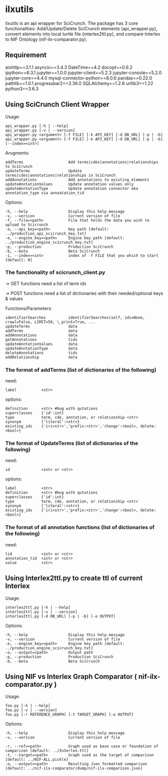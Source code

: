 # ilxutils
ilxutils is an api wrapper for SciCrunch. The package has 3 core functionalities:
Add/Update/Delete SciCrunch elements (api_wrapper.py), convert elements into local turtle file
(interlex2ttl.py), and compare Interlex to NIF Ontology (nif-ilx-comparator.py). 

## Requirement
aiohttp==3.1.1
asyncio==3.4.3
DateTime==4.2
docopt==0.6.2
ipython==6.3.1
jupyter==1.0.0
jupyter-client==5.2.3
jupyter-console==5.2.0
jupyter-core==4.4.0
mysql-connector-python==8.0.6
pandas==0.22.0
pathlib==1.0.1
progressbar2==3.36.0
SQLAlchemy==1.2.6
urllib3==1.22
python3==3.6.3

## Using SciCrunch Client Wrapper
Usage:

    api_wrapper.py [-h | --help]
    api_wrapper.py [-v | --version]
    api_wrapper.py <argument> [-f FILE] [-k API_KEY] [-d DB_URL] [-p | -b]
    api_wrapper.py <argument> [-f FILE] [-k API_KEY] [-d DB_URL] [-p | -b] [--index=<int>]

Arugments:

    addTerms                    Add terms|cdes|annotations|relationships to SciCrunch
    updateTerms                 Update terms|cdes|annotations|relationships in SciCrunch
    addAnnotations              Add annotations to existing elements
    updateAnntationValues       Update annotation values only
    updateAnntationType         Update annotation connector aka annotation_type via annoatation_tid

Options:

    -h, --help                  Display this help message
    -v, --version               Current version of file
    -f, --file=<path>           File that holds the data you wish to upload to Scicrunch
    -a, --api_key=<path>        Key path [default: ../production_api_scicrunch_key.txt]
    -e, --engine_key=<path>     Engine key path [default: ../production_engine_scicrunch_key.txt]
    -p, --production            Production SciCrunch
    -b, --beta                  Beta SciCrunch
    -i, --index=<int>           index of -f FILE that you which to start [default: 0]

### The functionality of scicrunch_client.py
-> GET functions need a list of term ids

-> POST functions need a list of dictionaries with their needed/optional keys & values

Functions/Parameters:

    identifierSearches          identifierSearches(self, ids=None, crawl=False, LIMIT=50, \_print=True, ...
    updateTerms                 data
    addTerms                    data
    addAnnotations              data
    getAnnotations              tids
    updateAnntationValues       data
    updateAnntationType         data
    deleteAnnotations           tids
    addRelationship             data

### The format of addTerms (list of dictionaries of the following)
need:

    label           <str>

options:

    definition      <str> #bug with qutations
    superclasses    {'id':int}
    type            term, cde, anntation, or relationship <str>
    synonym         {'literal':<str>}
    existing_ids    {'iri<str>','prefix:<str>','change':<bool>, delete:<bool>}

### The format of UpdateTerms (list of dictionaries of the following)
need:

    id              <int> or <str>

options:

    label           <str>
    definition      <str> #bug with qutations
    superclasses    {'id':int}
    type            term, cde, anntation, or relationship <str>
    synonym         {'literal':<str>}
    existing_ids    {'iri<str>','prefix:<str>','change':<bool>, delete:<bool>}

### The format of all annotation functions (list of dictionaries of the following)
need:

    tid             <int> or <str>
    annotation_tid  <int> or <str>
    value           <str>

## Using Interlex2ttl.py to create ttl of current Interlex
Usage:

    interlex2ttl.py [-h | --help]
    interlex2ttl.py [-v | --version]
    interlex2ttl.py [-d DB_URL] [-p | -b] [-o OUTPUT]

Options:

    -h, --help                  Display this help message
    -v, --version               Current version of file
    -e, --engine_key=<path>     Engine key path [default: ../production_engine_scicrunch_key.txt]
    -o, --output=<path>         Output path
    -p, --production            Production SciCrunch
    -b, --beta                  Beta SciCrunch

## Using NIF vs Interlex Graph Comparator ( nif-ilx-comparator.py )
Usage:  

    foo.py [-h | --help]
    foo.py [-v | --version]
    foo.py [-r REFERENCE_GRAPH] [-t TARGET_GRAPH] [-o OUTPUT]

Options:

    -h, --help                  Display this help message
    -v, --version               Current version of file

    -r, --ref=<path>            Graph used as base case or foundation of comparison [default: ../Interlex.ttl]
    -t, --target=<path>         Graph used as the target of comparison [default: ../NIF-ALL.pickle]
    -o, --output=<path>         Resulting Json formatted comparison [default: ../nif-ilx-comparator/dump/nif-ilx-comparison.json]
